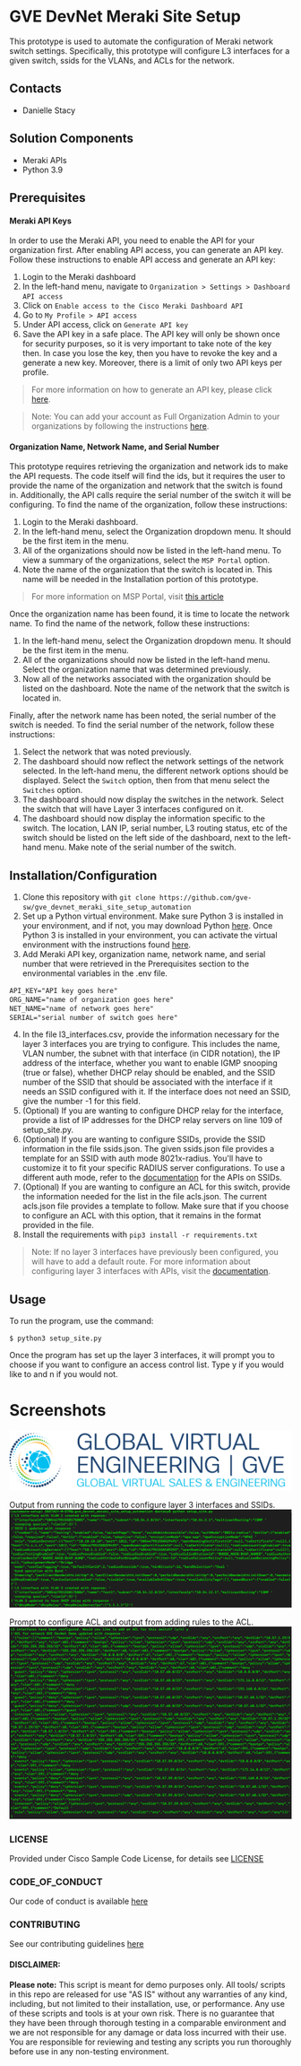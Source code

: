 # GVE DevNet Meraki Site Setup
This prototype is used to automate the configuration of Meraki network switch settings. Specifically, this prototype will configure L3 interfaces for a given switch, ssids for the VLANs, and ACLs for the network.

## Contacts
* Danielle Stacy

## Solution Components
* Meraki APIs
* Python 3.9

## Prerequisites
#### Meraki API Keys
In order to use the Meraki API, you need to enable the API for your organization first. After enabling API access, you can generate an API key. Follow these instructions to enable API access and generate an API key:
1. Login to the Meraki dashboard
2. In the left-hand menu, navigate to `Organization > Settings > Dashboard API access`
3. Click on `Enable access to the Cisco Meraki Dashboard API`
4. Go to `My Profile > API access`
5. Under API access, click on `Generate API key`
6. Save the API key in a safe place. The API key will only be shown once for security purposes, so it is very important to take note of the key then. In case you lose the key, then you have to revoke the key and a generate a new key. Moreover, there is a limit of only two API keys per profile.

> For more information on how to generate an API key, please click [here](https://developer.cisco.com/meraki/api-v1/#!authorization/authorization). 

> Note: You can add your account as Full Organization Admin to your organizations by following the instructions [here](https://documentation.meraki.com/General_Administration/Managing_Dashboard_Access/Managing_Dashboard_Administrators_and_Permissions).

#### Organization Name, Network Name, and Serial Number
This prototype requires retrieving the organization and network ids to make the API requests. The code itself will find the ids, but it requires the user to provide the name of the organization and network that the switch is found in. Additionally, the API calls require the serial number of the switch it will be configuring.
To find the name of the organization, follow these instructions:
1. Login to the Meraki dashboard.
2. In the left-hand menu, select the Organization dropdown menu. It should be the first item in the menu.
3. All of the organizations should now be listed in the left-hand menu. To view a summary of the organizations, select the `MSP Portal` option.
4. Note the name of the organization that the switch is located in. This name will be needed in the Installation portion of this prototype.

> For more information on MSP Portal, visit [this article](https://documentation.meraki.com/General_Administration/Inventory_and_Devices/Monitoring_and_Managing_Multiple_Organizations)

Once the organization name has been found, it is time to locate the network name. To find the name of the network, follow these instructions:
1. In the left-hand menu, select the Organization dropdown menu. It should be the first item in the menu. 
2. All of the organizations should now be listed in the left-hand menu. Select the organization name that was determined previously.
3. Now all of the networks associated with the organization should be listed on the dashboard. Note the name of the network that the switch is located in.

Finally, after the network name has been noted, the serial number of the switch is needed. To find the serial number of the network, follow these instructions:
1. Select the network that was noted previously. 
2. The dashboard should now reflect the network settings of the network selected. In the left-hand menu, the different network options should be displayed. Select the `Switch` option, then from that menu select the `Switches` option.
3. The dashboard should now display the switches in the network. Select the switch that will have Layer 3 interfaces configured on it.
4. The dashboard should now display the information specific to the switch. The location, LAN IP, serial number, L3 routing status, etc of the switch should be listed on the left side of the dashboard, next to the left-hand menu. Make note of the serial number of the switch.

## Installation/Configuration
1. Clone this repository with `git clone https://github.com/gve-sw/gve_devnet_meraki_site_setup_automation`
2. Set up a Python virtual environment. Make sure Python 3 is installed in your environment, and if not, you may download Python [here](https://www.python.org/downloads/). Once Python 3 is installed in your environment, you can activate the virtual environment with the instructions found [here](https://docs.python.org/3/tutorial/venv.html).
3. Add Meraki API key, organization name, network name, and serial number that were retrieved in the Prerequisites section to the environmental variables in the .env file.
```
API_KEY="API key goes here"
ORG_NAME="name of organization goes here"
NET_NAME="name of network goes here"
SERIAL="serial number of switch goes here"
```
4. In the file l3_interfaces.csv, provide the information necessary for the layer 3 interfaces you are trying to configure. This includes the name, VLAN number, the subnet with that interface (in CIDR notation), the IP address of the interface, whether you want to enable IGMP snooping (true or false), whether DHCP relay should be enabled, and the SSID number of the SSID that should be associated with the interface if it needs an SSID configured with it. If the interface does not need an SSID, give the number -1 for this field.
5. (Optional) If you are wanting to configure DHCP relay for the interface, provide a list of IP addresses for the DHCP relay servers on line 109 of setup_site.py.
6. (Optional) If you are wanting to configure SSIDs, provide the SSID information in the file ssids.json. The given ssids.json file provides a template for an SSID with auth mode 8021x-radius. You'll have to customize it to fit your specific RADIUS server configurations. To use a different auth mode, refer to the [documentation](https://developer.cisco.com/meraki/api-v1/#!update-network-wireless-ssid) for the APIs on SSIDs.
7. (Optional) If you are wanting to configure an ACL for this switch, provide the information needed for the list in the file acls.json. The current acls.json file provides a template to follow. Make sure that if you choose to configure an ACL with this option, that it remains in the format provided in the file.
8. Install the requirements with `pip3 install -r requirements.txt`

> Note: If no layer 3 interfaces have previously been configured, you will have to add a default route. For more information about configuring layer 3 interfaces with APIs, visit the [documentation](https://developer.cisco.com/meraki/api-latest/#!create-device-switch-routing-interface).


## Usage
To run the program, use the command:
```
$ python3 setup_site.py
```

Once the program has set up the layer 3 interfaces, it will prompt you to choose if you want to configure an access control list. Type y if you would like to and n if you would not.

# Screenshots

![/IMAGES/0image.png](/IMAGES/0image.png)

Output from running the code to configure layer 3 interfaces and SSIDs.
![/IMAGES/l3_interface_output.png](/IMAGES/l3_interface_output.png) 

Prompt to configure ACL and output from adding rules to the ACL.
![/IMAGES/acl_output.png](/IMAGES/acl_output.png)

### LICENSE

Provided under Cisco Sample Code License, for details see [LICENSE](LICENSE.md)

### CODE_OF_CONDUCT

Our code of conduct is available [here](CODE_OF_CONDUCT.md)

### CONTRIBUTING

See our contributing guidelines [here](CONTRIBUTING.md)

#### DISCLAIMER:
<b>Please note:</b> This script is meant for demo purposes only. All tools/ scripts in this repo are released for use "AS IS" without any warranties of any kind, including, but not limited to their installation, use, or performance. Any use of these scripts and tools is at your own risk. There is no guarantee that they have been through thorough testing in a comparable environment and we are not responsible for any damage or data loss incurred with their use.
You are responsible for reviewing and testing any scripts you run thoroughly before use in any non-testing environment.
